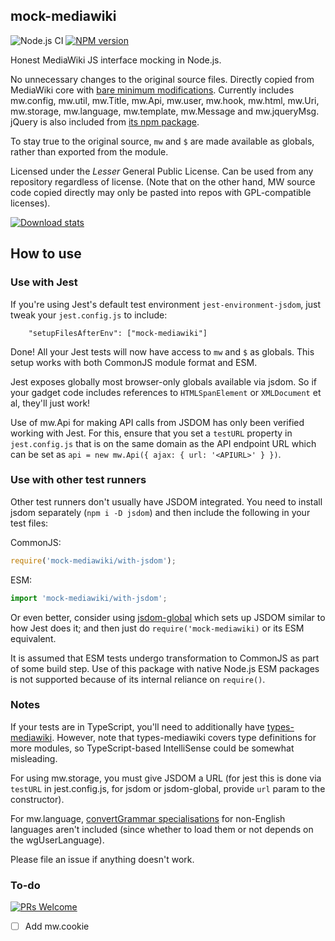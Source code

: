 ## mock-mediawiki
![Node.js CI](https://github.com/wikimedia-gadgets/mock-mediawiki/workflows/test/badge.svg)
[![NPM version](https://img.shields.io/npm/v/mock-mediawiki.svg)](https://www.npmjs.com/package/mock-mediawiki)

Honest MediaWiki JS interface mocking in Node.js.

No unnecessary changes to the original source files. Directly copied from MediaWiki core with [bare minimum modifications](https://github.com/wikimedia-gadgets/mock-mediawiki/blob/main/PATCHES.md). Currently includes mw.config, mw.util, mw.Title, mw.Api, mw.user, mw.hook, mw.html, mw.Uri, mw.storage, mw.language, mw.template, mw.Message and mw.jqueryMsg. jQuery is also included from [its npm package](https://www.npmjs.com/package/jquery).

To stay true to the original source, `mw` and `$` are made available as globals, rather than exported from the module. 

Licensed under the _Lesser_ General Public License. Can be used from any repository regardless of license. (Note that on the other hand, MW source code copied directly may only be pasted into repos with GPL-compatible licenses).

[![Download stats](https://nodei.co/npm/mock-mediawiki.png?downloads=true&downloadRank=true)](https://nodei.co/npm/mock-mediawiki/)

## How to use

### Use with Jest

If you're using Jest's default test environment `jest-environment-jsdom`, just tweak your `jest.config.js` to include:
```
    "setupFilesAfterEnv": ["mock-mediawiki"] 
```

Done! All your Jest tests will now have access to `mw` and `$` as globals. This setup works with both CommonJS module format and ESM.

Jest exposes globally most browser-only globals available via jsdom. So if your gadget code includes references to `HTMLSpanElement` or `XMLDocument` et al, they'll just work!

Use of mw.Api for making API calls from JSDOM has only been verified working with Jest. For this, ensure that you set a `testURL` property in `jest.config.js` that is on the same domain as the API endpoint URL which can be set as `api = new mw.Api({ ajax: { url: '<APIURL>' } })`.

### Use with other test runners

Other test runners don't usually have JSDOM integrated. You need to install jsdom separately (`npm i -D jsdom`) and then include the following in your test files:

CommonJS:
```js
require('mock-mediawiki/with-jsdom');
```

ESM:
```js
import 'mock-mediawiki/with-jsdom';
```

Or even better, consider using [jsdom-global](https://www.npmjs.com/package/jsdom-global) which sets up JSDOM similar to how Jest does it; and then just do `require('mock-mediawiki)` or its ESM equivalent.

It is assumed that ESM tests undergo transformation to CommonJS as part of some build step. Use of this package with native Node.js ESM packages is not supported because of its internal reliance on `require()`.

### Notes

If your tests are in TypeScript, you'll need to additionally have [types-mediawiki](https://github.com/wikimedia-gadgets/types-mediawiki). However, note that types-mediawiki covers type definitions for more modules, so TypeScript-based IntelliSense could be somewhat misleading.

For using mw.storage, you must give JSDOM a URL (for jest this is done via `testURL` in jest.config.js, for jsdom or jsdom-global, provide `url` param to the constructor). 

For mw.language, [convertGrammar specialisations](https://github.com/wikimedia/mediawiki/tree/master/resources/src/mediawiki.language/languages) for non-English languages aren't included (since whether to load them or not depends on the wgUserLanguage). 

Please file an issue if anything doesn't work.

### To-do

[![PRs Welcome](https://img.shields.io/badge/PRs-welcome-brightgreen.svg?style=flat-square)](http://makeapullrequest.com)

- [ ] Add mw.cookie
